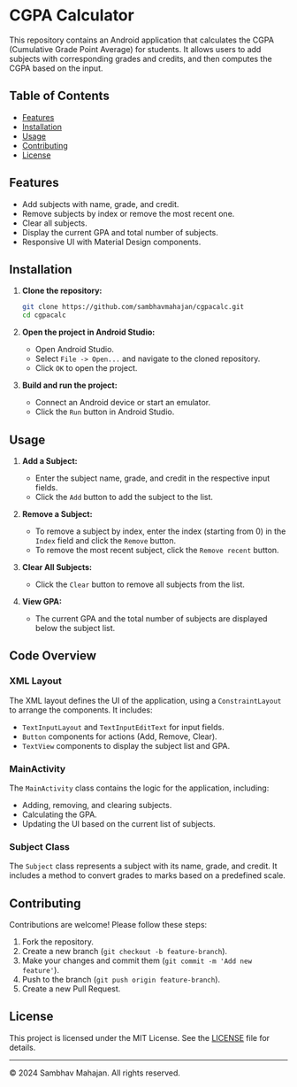 # CGPA Calculator

This repository contains an Android application that calculates the CGPA (Cumulative Grade Point Average) for students. It allows users to add subjects with corresponding grades and credits, and then computes the CGPA based on the input.

## Table of Contents

- [Features](#features)
- [Installation](#installation)
- [Usage](#usage)
- [Contributing](#contributing)
- [License](#license)

## Features

- Add subjects with name, grade, and credit.
- Remove subjects by index or remove the most recent one.
- Clear all subjects.
- Display the current GPA and total number of subjects.
- Responsive UI with Material Design components.

## Installation

1. **Clone the repository:**

    ```sh
    git clone https://github.com/sambhavmahajan/cgpacalc.git
    cd cgpacalc
    ```

2. **Open the project in Android Studio:**

    - Open Android Studio.
    - Select `File -> Open...` and navigate to the cloned repository.
    - Click `OK` to open the project.

3. **Build and run the project:**

    - Connect an Android device or start an emulator.
    - Click the `Run` button in Android Studio.

## Usage

1. **Add a Subject:**

    - Enter the subject name, grade, and credit in the respective input fields.
    - Click the `Add` button to add the subject to the list.

2. **Remove a Subject:**

    - To remove a subject by index, enter the index (starting from 0) in the `Index` field and click the `Remove` button.
    - To remove the most recent subject, click the `Remove recent` button.

3. **Clear All Subjects:**

    - Click the `Clear` button to remove all subjects from the list.

4. **View GPA:**

    - The current GPA and the total number of subjects are displayed below the subject list.

## Code Overview

### XML Layout

The XML layout defines the UI of the application, using a `ConstraintLayout` to arrange the components. It includes:

- `TextInputLayout` and `TextInputEditText` for input fields.
- `Button` components for actions (Add, Remove, Clear).
- `TextView` components to display the subject list and GPA.

### MainActivity

The `MainActivity` class contains the logic for the application, including:

- Adding, removing, and clearing subjects.
- Calculating the GPA.
- Updating the UI based on the current list of subjects.

### Subject Class

The `Subject` class represents a subject with its name, grade, and credit. It includes a method to convert grades to marks based on a predefined scale.

## Contributing

Contributions are welcome! Please follow these steps:

1. Fork the repository.
2. Create a new branch (`git checkout -b feature-branch`).
3. Make your changes and commit them (`git commit -m 'Add new feature'`).
4. Push to the branch (`git push origin feature-branch`).
5. Create a new Pull Request.

## License

This project is licensed under the MIT License. See the [LICENSE](LICENSE) file for details.

---

© 2024 Sambhav Mahajan. All rights reserved.

